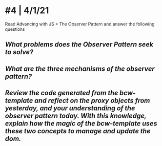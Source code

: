 # #4 | 4/1/21

Read Advancing with JS > The Observer Pattern and answer the following questions

## *What problems does the Observer Pattern seek to solve?*

## *What are the three mechanisms of the observer pattern?*

## *Review the code generated from the bcw-template and reflect on the proxy objects from yesterday, and your understanding of the observer pattern today. With this knowledge, explain how the magic of the bcw-template uses these two concepts to manage and update the dom.*